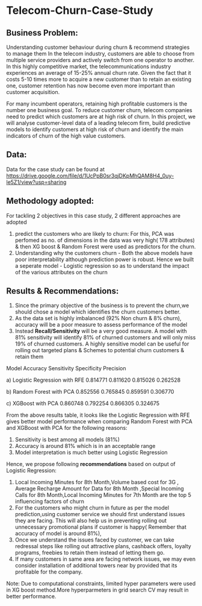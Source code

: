 # Telecom-Churn-Case-Study
## Business Problem:
Understanding customer behaviour during churn & recommend strategies to manage them
In the telecom industry, customers are able to choose from multiple service providers and actively switch from one operator to another. In this highly competitive market, the telecommunications industry experiences an average of 15-25% annual churn rate. Given the fact that it costs 5-10 times more to acquire a new customer than to retain an existing one, customer retention has now become even more important than customer acquisition.

For many incumbent operators, retaining high profitable customers is the number one business goal.
To reduce customer churn, telecom companies need to predict which customers are at high risk of churn.
In this project, we will analyse customer-level data of a leading telecom firm, build predictive models to identify customers at high risk of churn and identify the main indicators of churn of the high value customers.

## Data:
Data for the case study can be found at https://drive.google.com/file/d/1UcPpB0sr3qjDKpMhQAM8H4_0uy-le5Z1/view?usp=sharing

## Methodology adopted:
For tackling 2 objectives in this case study, 2 different approaches are adopted
1) predict the customers who are likely to churn: For this, PCA was perfomed as no. of dimensions in the data was very high( 178 attributes) & then XG boost & Random Forest were used as predictors for the churn.
2) Understanding why the customers churn - Both the above models have poor interpretability although prediction power is robust. Hence we built a seperate model - Logistic regression so as to understand the impact of the various attributes on the churn

## Results & Recommendations:
1. Since the primary objective of the business is to  prevent the churn,we should chose a model which identifies the churn customers better.
2. As the data set is highly imbalanced (92% Non churn & 8% churn), accuracy will be a poor measure to assess performance of the model
3. Instead **Recall/Sensitivity** will be a very good measure. A model with 81% sensitivity will identify 81% of churned customers and will only miss 19% of churned customers. A highly sensitive model can be useful for rolling out targeted plans & Schemes to potential churn customers & retain them

Model	                        	  Accuracy	Sensitivity	Specificity	Precision

a)	Logistic Regression with RFE	0.814771	0.811620	  0.815026  	0.262528

b)	Random Forest with PCA	    	0.852556	0.765845	  0.859591	  0.306770

c)  XGBoost with PCA	            0.860748	0.792254	  0.866305	  0.324675

From the above  results table, it looks like the Logistic Regression with RFE gives better model performance when comparing Random Forest with PCA and XGBoost with PCA for the following reasons:
1. Sensitivity is best among all models (81%)
2. Accuracy is around 81% which is in an acceptable range
3. Model interpretation is much better using Logistic Regression

Hence, we propose following **recommendations** based on output of Logistic Regression:
1. Local Incoming Minutes for 8th Month,Volume based cost for 3G , Average Recharge Amount for Data for 8th Month ,Special Incoming Calls for 8th Month,Local Incoming Minutes for 7th Month are the top 5 influencing factors of churn
2. For the customers who might churn in future as per the model prediction,using customer service we should first understand issues they are facing. This will also help us in preventing rolling out unnecessary promotional plans if customer is happy( Remember that accuracy of model is around 81%),
3. Once we understand the issues faced by customer, we can take redressal steps like rolling out attractive plans, cashback offers, loyalty programs, freebies to retain them instead of letting them go.
4. If many customers in same area are facing network issues, we may even consider installation of additional towers near by provided that its profitable for the company.

Note: Due to computational constraints, limited hyper parameters were used in XG boost method.More hyperparmeters in grid search CV may result in better performance. 
